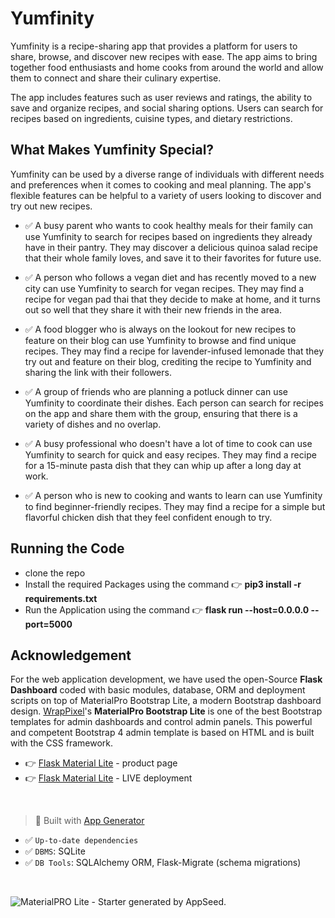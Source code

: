# Yumfinity

Yumfinity is a recipe-sharing app that provides a platform for users to share, browse, and discover new recipes with ease. The app aims to bring together food enthusiasts and home cooks from around the world and allow them to connect and share their culinary expertise.

The app includes features such as user reviews and ratings, the ability to save and organize recipes, and social sharing options. Users can search for recipes based on ingredients, cuisine types, and dietary restrictions.

## What Makes Yumfinity Special?

Yumfinity can be used by a diverse range of individuals with different needs and preferences when it comes to cooking and meal planning. The app's flexible features can be helpful to a variety of users looking to discover and try out new recipes.

* ✅ A busy parent who wants to cook healthy meals for their family can use Yumfinity to search for recipes based on ingredients they already have in their pantry. They may discover a delicious quinoa salad recipe that their whole family loves, and save it to their favorites for future use.

* ✅ A person who follows a vegan diet and has recently moved to a new city can use Yumfinity to search for vegan recipes. They may find a recipe for vegan pad thai that they decide to make at home, and it turns out so well that they share it with their new friends in the area.

* ✅ A food blogger who is always on the lookout for new recipes to feature on their blog can use Yumfinity to browse and find unique recipes. They may find a recipe for lavender-infused lemonade that they try out and feature on their blog, crediting the recipe to Yumfinity and sharing the link with their followers.

* ✅ A group of friends who are planning a potluck dinner can use Yumfinity to coordinate their dishes. Each person can search for recipes on the app and share them with the group, ensuring that there is a variety of dishes and no overlap.

* ✅ A busy professional who doesn't have a lot of time to cook can use Yumfinity to search for quick and easy recipes. They may find a recipe for a 15-minute pasta dish that they can whip up after a long day at work.

* ✅ A person who is new to cooking and wants to learn can use Yumfinity to find beginner-friendly recipes. They may find a recipe for a simple but flavorful chicken dish that they feel confident enough to try.


## Running the Code

* clone the repo
* Install the required Packages using the command 👉 **pip3 install -r requirements.txt**
* Run the Application using the command 👉 **flask run --host=0.0.0.0 --port=5000**

## Acknowledgement


For the web application development, we have used the open-Source **Flask Dashboard** coded with basic modules, database, ORM and deployment scripts on top of MaterialPro Bootstrap Lite, a modern Bootstrap dashboard design. [WrapPixel](https://appseed.us/agency/wrappixel)'s **MaterialPro Bootstrap Lite** is one of the best Bootstrap templates for admin dashboards and control admin panels. This powerful and competent Bootstrap 4 admin template is based on HTML and is built with the CSS framework. 

- 👉 [Flask Material Lite](https://appseed.us/product/material-wpx/flask/) - product page
- 👉 [Flask Material Lite](https://flask-materialpro-lite.appseed-srv1.com) - LIVE deployment

<br />

> 🚀 Built with [App Generator](https://appseed.us/generator/)

- ✅ `Up-to-date dependencies`
- ✅ `DBMS`: SQLite
- ✅ `DB Tools`: SQLAlchemy ORM, Flask-Migrate (schema migrations)

<br />

![MaterialPRO Lite - Starter generated by AppSeed.](https://user-images.githubusercontent.com/51070104/172007029-0e7c6df5-95d1-4b88-8831-5d35c5c37005.png)

<br />
